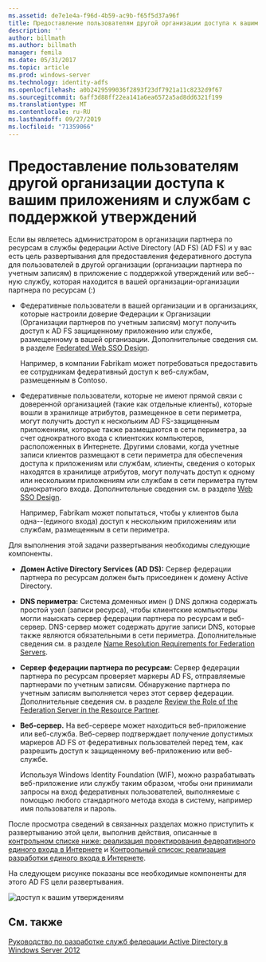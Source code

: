 ```yaml
---
ms.assetid: de7e1e4a-f96d-4b59-ac9b-f65f5d37a96f
title: Предоставление пользователям другой организации доступа к вашим приложениям и службам с поддержкой утверждений
description: ''
author: billmath
ms.author: billmath
manager: femila
ms.date: 05/31/2017
ms.topic: article
ms.prod: windows-server
ms.technology: identity-adfs
ms.openlocfilehash: a0b2429599036f2893f23df7921a11c8232d9f67
ms.sourcegitcommit: 6aff3d88ff22ea141a6ea6572a5ad8dd6321f199
ms.translationtype: MT
ms.contentlocale: ru-RU
ms.lasthandoff: 09/27/2019
ms.locfileid: "71359066"
---
```

# <a name="provide-users-in-another-organization-access-to-your-claims-aware-applications-and-services"></a>Предоставление пользователям другой организации доступа к вашим приложениям и службам с поддержкой утверждений


Если вы являетесь администратором в организации партнера по ресурсам в службы федерации Active Directory (AD FS) \(AD FS\) и у вас есть цель развертывания для предоставления федеративного доступа для пользователей в другой организации \(организации партнера по учетным записям\) в приложение с поддержкой утверждений или веб-\-ную службу, которая находится в вашей организации\-организации партнера по ресурсам \(:\)  
  
-   Федеративные пользователи в вашей организации и в организациях, которые настроили доверие Федерации к Организации \(Организации партнеров по учетным записям\) могут получить доступ к AD FS защищенному приложению или службе, размещенному в вашей организации. Дополнительные сведения см. в разделе [Federated Web SSO Design](Federated-Web-SSO-Design.md).  
  
    Например, в компании Fabrikam может потребоваться предоставить ее сотрудникам федеративный доступ к веб-службам, размещенным в Contoso.  
  
-   Федеративные пользователи, которые не имеют прямой связи с доверенной организацией \(такие как отдельные клиенты\), которые вошли в хранилище атрибутов, размещенное в сети периметра, могут получить доступ к нескольким AD FS\-защищенным приложениям, которые также размещаются в сети периметра, за счет однократного входа с клиентских компьютеров, расположенных в Интернете. Другими словами, когда учетные записи клиентов размещают в сети периметра для обеспечения доступа к приложениям или службам, клиенты, сведения о которых находятся в хранилище атрибутов, могут получать доступ к одному или нескольким приложениям или службам в сети периметра путем однократного входа. Дополнительные сведения см. в разделе [Web SSO Design](Web-SSO-Design.md).  
  
    Например, Fabrikam может попытаться, чтобы у клиентов была одна\-\-\(единого входа\) доступ к нескольким приложениям или службам, размещенным в сети периметра.  
  
Для выполнения этой задачи развертывания необходимы следующие компоненты.  
  
-   **Домен Active Directory Services \(AD DS\):** Сервер федерации партнера по ресурсам должен быть присоединен к домену Active Directory.  
  
-   **DNS периметра:** Система доменных имен \(\) DNS должна содержать простой узел \(записи ресурса\), чтобы клиентские компьютеры могли наыскать сервер федерации партнера по ресурсам и веб-сервер. DNS-сервер может содержать другие записи DNS, которые также являются обязательными в сети периметра. Дополнительные сведения см. в разделе [Name Resolution Requirements for Federation Servers](Name-Resolution-Requirements-for-Federation-Servers.md).  
  
-   **Сервер федерации партнера по ресурсам:** Сервер федерации партнера по ресурсам проверяет маркеры AD FS, отправляемые партнерами по учетным записям. Обнаружение партнера по учетным записям выполняется через этот сервер федерации. Дополнительные сведения см. в разделе [Review the Role of the Federation Server in the Resource Partner](Review-the-Role-of-the-Federation-Server-in-the-Resource-Partner.md).  
  
-   **Веб-сервер.** На веб-сервере может находиться веб-приложение или веб-служба. Веб-сервер подтверждает получение допустимых маркеров AD FS от федеративных пользователей перед тем, как разрешить доступ к защищенному веб-приложению или веб-службе.  
  
    Используя Windows Identity Foundation \(WIF\), можно разрабатывать веб-приложение или службу таким образом, чтобы они принимали запросы на вход федеративных пользователей, выполняемые с помощью любого стандартного метода входа в систему, например имя пользователя и пароль.  
  
После просмотра сведений в связанных разделах можно приступить к развертыванию этой цели, выполнив действия, описанные в [контрольном списке ниже: реализация проектирования федеративного единого входа в Интернете](../../ad-fs/deployment/Checklist--Implementing-a-Federated-Web-SSO-Design.md) и [Контрольный список: реализация разработки единого входа в Интернете](../../ad-fs/deployment/Checklist--Implementing-a-Web-SSO-Design.md).  
  
На следующем рисунке показаны все необходимые компоненты для этого AD FS цели развертывания.  
  
![доступ к вашим утверждениям](media/75358b16-2a6f-4e16-9cc4-b0e614480305.gif)  
  
## <a name="see-also"></a>См. также
[Руководство по разработке служб федерации Active Directory в Windows Server 2012](AD-FS-Design-Guide-in-Windows-Server-2012.md)
